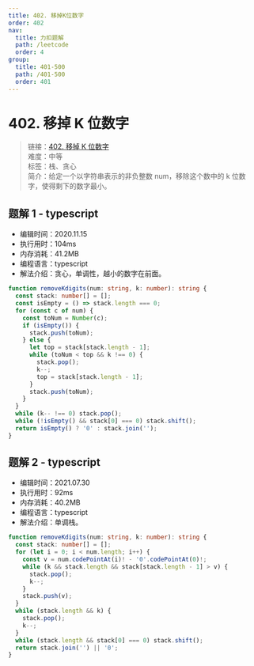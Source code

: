 ```yaml
---
title: 402. 移掉K位数字
order: 402
nav:
  title: 力扣题解
  path: /leetcode
  order: 4
group:
  title: 401-500
  path: /401-500
  order: 401
---
```


# 402. 移掉 K 位数字

> 链接：[402. 移掉 K 位数字](https://leetcode-cn.com/problems/remove-k-digits/)  
> 难度：中等  
> 标签：栈、贪心  
> 简介：给定一个以字符串表示的非负整数 num，移除这个数中的 k 位数字，使得剩下的数字最小。

## 题解 1 - typescript

- 编辑时间：2020.11.15
- 执行用时：104ms
- 内存消耗：41.2MB
- 编程语言：typescript
- 解法介绍：贪心，单调性，越小的数字在前面。

```typescript
function removeKdigits(num: string, k: number): string {
  const stack: number[] = [];
  const isEmpty = () => stack.length === 0;
  for (const c of num) {
    const toNum = Number(c);
    if (isEmpty()) {
      stack.push(toNum);
    } else {
      let top = stack[stack.length - 1];
      while (toNum < top && k !== 0) {
        stack.pop();
        k--;
        top = stack[stack.length - 1];
      }
      stack.push(toNum);
    }
  }
  while (k-- !== 0) stack.pop();
  while (!isEmpty() && stack[0] === 0) stack.shift();
  return isEmpty() ? '0' : stack.join('');
}
```

## 题解 2 - typescript

- 编辑时间：2021.07.30
- 执行用时：92ms
- 内存消耗：40.2MB
- 编程语言：typescript
- 解法介绍：单调栈。

```typescript
function removeKdigits(num: string, k: number): string {
  const stack: number[] = [];
  for (let i = 0; i < num.length; i++) {
    const v = num.codePointAt(i)! - '0'.codePointAt(0)!;
    while (k && stack.length && stack[stack.length - 1] > v) {
      stack.pop();
      k--;
    }
    stack.push(v);
  }
  while (stack.length && k) {
    stack.pop();
    k--;
  }
  while (stack.length && stack[0] === 0) stack.shift();
  return stack.join('') || '0';
}
```
